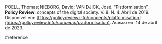 POELL, Thomas; NIEBORG, David; VAN DJICK, José. “Platformisation”. **Policy Review**: concepts of the digital society. V. 8. N. 4. Abril de 2019. Disponível em: [https://policyreview.info/concepts/platformisation](https://policyreview.info/concepts/platformisation). Acesso em 14 de abril de 2023.

#reference